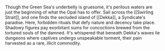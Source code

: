Though the Green Sea's underbelly is gruesome, it's perilous waters are just the beginning of what the Opal has to offer. Sail across the [[Swirling Strait]], and one finds the secluded island of [[Dekka]], a Syndicate's paradise. Here, forbidden rituals that defy nature and decency take place. Shadowy figures pay exorbitant sums for concoctions brewed from the tortured souls of the damned. It's whispered that beneath Dekka's waves lie dungeons where captives undergo unspeakable torment, their pain harvested as a rare, illicit commodity.
